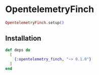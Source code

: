 # OpentelemetryFinch

```elixir
OpentelemetryFinch.setup()
```

## Installation

```elixir
def deps do
  [
    {:opentelemetry_finch, "~> 0.1.0"}
  ]
end